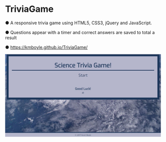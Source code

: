 # TriviaGame

●	A responsive trivia game using HTML5, CSS3, jQuery and JavaScript.

●	Questions appear with a timer and correct answers are saved to total a result 

●	https://kmboyle.github.io/TriviaGame/

![image not found](https://github.com/kmboyle/TriviaGame/blob/master/assets/images/ScienceGame.JPG)

